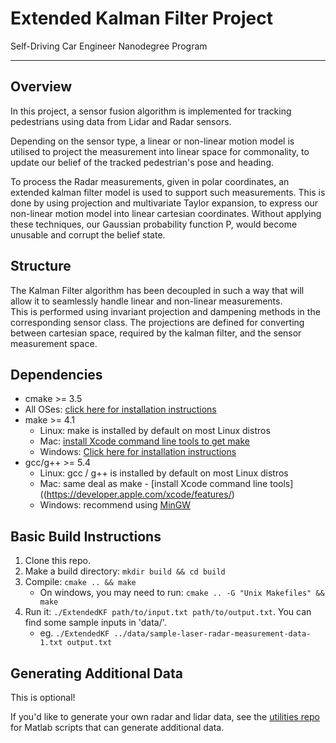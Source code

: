 # Extended Kalman Filter Project
Self-Driving Car Engineer Nanodegree Program

---

## Overview
In this project, a sensor fusion algorithm is implemented for tracking pedestrians using data from Lidar and Radar sensors.  

Depending on the sensor type, a linear or non-linear motion model is utilised to project the measurement into linear space 
for commonality, to update our belief of the tracked pedestrian's pose and heading.

To process the Radar measurements, given in polar coordinates, an extended kalman filter model is used to support such measurements.
This is done by using projection and multivariate Taylor expansion, to express our non-linear motion model into linear cartesian 
coordinates.  Without applying these techniques, our Gaussian probability function P, would become unusable and corrupt the belief state.

## Structure
The Kalman Filter algorithm has been decoupled in such a way that will allow it to seamlessly handle linear and non-linear measurements.  
This is performed using invariant projection and dampening methods in the corresponding sensor class. The projections are defined for 
converting between cartesian space, required by the kalman filter, and the sensor measurement space.

## Dependencies

* cmake >= 3.5
 * All OSes: [click here for installation instructions](https://cmake.org/install/)
* make >= 4.1
  * Linux: make is installed by default on most Linux distros
  * Mac: [install Xcode command line tools to get make](https://developer.apple.com/xcode/features/)
  * Windows: [Click here for installation instructions](http://gnuwin32.sourceforge.net/packages/make.htm)
* gcc/g++ >= 5.4
  * Linux: gcc / g++ is installed by default on most Linux distros
  * Mac: same deal as make - [install Xcode command line tools]((https://developer.apple.com/xcode/features/)
  * Windows: recommend using [MinGW](http://www.mingw.org/)

## Basic Build Instructions

1. Clone this repo.
2. Make a build directory: `mkdir build && cd build`
3. Compile: `cmake .. && make` 
   * On windows, you may need to run: `cmake .. -G "Unix Makefiles" && make`
4. Run it: `./ExtendedKF path/to/input.txt path/to/output.txt`. You can find
   some sample inputs in 'data/'.
    - eg. `./ExtendedKF ../data/sample-laser-radar-measurement-data-1.txt output.txt`

## Generating Additional Data

This is optional!

If you'd like to generate your own radar and lidar data, see the
[utilities repo](https://github.com/udacity/CarND-Mercedes-SF-Utilities) for
Matlab scripts that can generate additional data.

